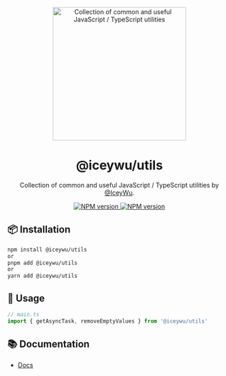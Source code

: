 <p align="center">
<a href="https://github.com/vueuse/vueuse#gh-light-mode-only">
  <img src="http://nest-js.oss-accelerate.aliyuncs.com/nestTest/noId/logo.svg" alt="Collection of common and useful JavaScript / TypeScript utilities" width="300">
</a>

<br>
<h1 align="center">@iceywu/utils</h1>

<p align="center">
Collection of common and useful JavaScript / TypeScript utilities by <a href="https://github.com/IceyWu">@IceyWu</a>.
</p>

<p align="center">
  <a href="https://www.npmjs.com/package/@iceywu/utils">
    <img src="https://img.shields.io/npm/v/@iceywu/utils?color=a1b858&label=" alt="NPM version">
  </a>
  <a href="https://www.paka.dev/npm/@iceywu/utils">
    <img src="https://www.paka.dev/badges/v0/cute.svg" alt="NPM version">
  </a>
</p>

## 📦 Installation

```bash
npm install @iceywu/utils
or
pnpm add @iceywu/utils
or
yarn add @iceywu/utils
```

## 🦄 Usage

```ts
// main.ts
import { getAsyncTask, removeEmptyValues } from '@iceywu/utils'
```

## 📚 Documentation

- [Docs](https://www.jsdocs.io/package/@iceywu/utils)
